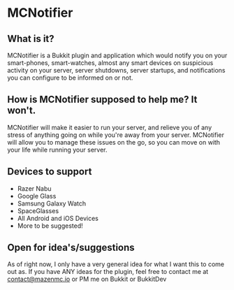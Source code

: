 MCNotifier
==========

What is it?
-----------

MCNotifier is a Bukkit plugin and application which would notify you on your smart-phones, smart-watches, almost any smart devices on suspicious activity on your server, server shutdowns, server startups, and notifications you can configure to be informed on or not.

How is MCNotifier supposed to help me? It won't.
--------------------------------------

MCNotifier will make it easier to run your server, and relieve you of any stress of anything going on while you're away from your server. MCNotifier will allow you to manage these issues on the go, so you can move on with your life while running your server.

Devices to support
------------------

* Razer Nabu
* Google Glass
* Samsung Galaxy Watch
* SpaceGlasses
* All Android and iOS Devices
* More to be suggested!

Open for idea's/suggestions
---------------------------

As of right now, I only have a very general idea for what I want this to come out as. If you have ANY ideas for the plugin, feel free to contact me at contact@mazenmc.io or PM me on Bukkit or BukkitDev
